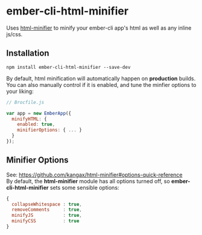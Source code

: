 # ember-cli-html-minifier

Uses [html-minifier](https://github.com/kangax/html-minifier) to minify your ember-cli app's html as well as any inline js/css.

## Installation
```
npm install ember-cli-html-minifier --save-dev
```

By default, html minification will automatically happen on **production** builds.  
You can also manually control if it is enabled, and tune the minfier options to your liking:

```js
// Brocfile.js

var app = new EmberApp({
  minifyHTML: {
    enabled: true,
    minifierOptions: { ... }
  }
});
```

## Minifier Options
See: https://github.com/kangax/html-minifier#options-quick-reference  
By default, the **html-minifier** module has all options turned off, so **ember-cli-html-minifier** sets some sensible options:

```js
{
  collapseWhitespace : true,
  removeComments     : true,
  minifyJS           : true,
  minifyCSS          : true
}
```
